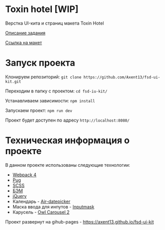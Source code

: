 # Toxin hotel [WIP]

Верстка UI-кита и страниц макета Toxin Hotel

[Описание задания](https://docs.google.com/document/d/1NUYis4EVhD_jyRzt4t0FR7xpif5RNESTidl1Mdl5pTU/edit?usp=sharing)

[Ссылка на макет](https://www.figma.com/file/MKxeXgDgaF4IFlbsTZl9R1/MetaLamp-former-FSD-frontend-education-program.-The-2nd-task-Copy-Copy)

# Запуск проекта

Клонируем репозиторий:
`git clone https://github.com/Axent13/fsd-ui-kit.git`

Переходим в папку с проектом:
`cd fsd-iu-kit/`

Устанавливаем зависимости:
`npm install`

Запускаем проект:
`npm run dev`

Проект будет доступен по адресу `http://localhost:8080/`

# Техническая информация о проекте

В данном проекте использованы следующие технологии:

- [Webpack 4](https://webpack.js.org/)
- [Pug](https://pugjs.org/)
- [SCSS](https://sass-scss.ru/)
- [БЭМ](https://ru.bem.info/)
- [jQuery](https://jquery.com/)
- Календарь - [Air-datepicker](http://t1m0n.name/air-datepicker/docs/)
- Маска ввода для инпутов - [Inputmask](https://github.com/RobinHerbots/Inputmask)
- Карусель - [Owl Carousel 2](https://github.com/OwlCarousel2/OwlCarousel2)

Проект развернут на gihub-pages - https://axent13.github.io/fsd-ui-kit

